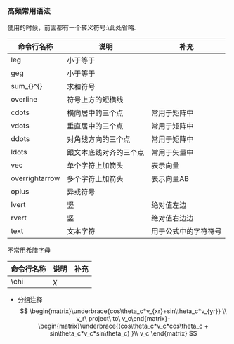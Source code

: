 ### 高频常用语法
使用的时候，前面都有一个转义符号:\\此处省略.

|命令行名称|说明|补充|
|---|---|---|
|leg|小于等于|| 
|geg|小于等于|| 
|sum_{}^{}|求和符号|| 
|overline|符号上方的短横线|| 
|cdots|横向居中的三个点|常用于矩阵中| 
|vdots|垂直居中的三个点|常用于矩阵中| 
|ddots|对角线方向的三个点|常用于矩阵中| 
|ldots|跟文本底线对齐的三个点|常用于矢量中| 
|vec|单个字符上加箭头|表示向量| 
|overrightarrow|多个字符上加箭头|表示向量AB| 
|oplus|异或符号|| 
|lvert|竖|绝对值左边| 
|rvert|竖|绝对值右边边| 
|text|文本字符|用于公式中的字符符号| 

不常用希腊字母

|命令行名称|说明|补充|
|---|---|---|
|\chi|$\chi$|| 

- 分组注释
$$
\begin{matrix}\underbrace{cos\theta_c*v_{xr}+sin\theta_c*v_{yr}} \\ v_r\ project\ to\ v_c\end{matrix}-\begin{matrix}\underbrace{(cos\theta_c*v_c*cos\theta_c + sin\theta_c*v_c*sin\theta_c) }\\ v_c \end{matrix}
$$

